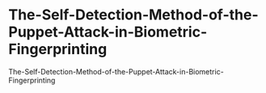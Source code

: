 # The-Self-Detection-Method-of-the-Puppet-Attack-in-Biometric-Fingerprinting
The-Self-Detection-Method-of-the-Puppet-Attack-in-Biometric-Fingerprinting
